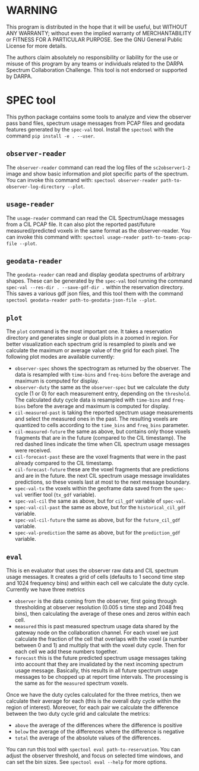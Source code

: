 WARNING
=======

This program is distributed in the hope that it will be useful, but WITHOUT
ANY WARRANTY; without even the implied warranty of MERCHANTABILITY or FITNESS
FOR A PARTICULAR PURPOSE. See the GNU General Public License for more details.

The authors claim absolutely no responsibility or liability for the use or
misuse of this program by any teams or individuals related to the DARPA
Spectrum Collaboration Challenge. This tool is not endorsed or supported by
DARPA.

SPEC tool
=========

This python package contains some tools to analyze and view the observer pass
band files, spectrum usage messages from PCAP files and geodata features
generated by the `spec-val` tool. Install the `spectool` with the command
`pip install -e . --user`.

## `observer-reader`

The `observer-reader` command can read the log files of the `sc2observer1-2`
image and show basic information and plot specific parts of the spectrum.
You can invoke this command with:
 `spectool observer-reader path-to-observer-log-directory --plot`.

## `usage-reader`

The `usage-reader` command can read the CIL SpectrumUsage messages from a CIL
PCAP file. It can also plot the reported past/future measured/predicted voxels
in the same format as the observer-reader. You can invoke this command with:
`spectool usage-reader path-to-teams-pcap-file --plot`.

## `geodata-reader`

The `geodata-reader` can read and display geodata spectrums of arbitrary
shapes. These can be generated by the `spec-val` tool running the command
`spec-val --res-dir . --save-gdf-dir .` within the reservation directory.
This saves a various gdf json files, and this tool them with the command
`spectool geodata-reader path-to-geodata-json-file --plot`.

## `plot`

The `plot` command is the most important one. It takes a reservation
directory and generates single or dual plots in a zoomed in region.
For better visualization each spectrum grid is resampled to pixels 
and we calculate the maximum or average value of the grid for each pixel.
The following plot modes are available currently:

- `observer-spec` shows the spectrogram as returned by the observer. 
The data is resampled with `time-bins` and `freq-bins` before the 
average and maximum is computed for display.
- `observer-duty` the same as the `observer-spec` but we calculate the
duty cycle (1 or 0) for each measurement entry, depending on the `threshold`.
The calculated duty cycle data is resampled with `time-bins` and `freq-bins` 
before the average and maximum is computed for display.
- `cil-measured-past` is taking the reported spectrum usage measurements and
select the measured ones in the past. The resulting voxels are quantized to
cells according to the `time_bins` and `freq_bins` parameter.
- `cil-measured-future` the same as above, but contains only those voxels
fragments that are in the future (compared to the CIL timestamp). The red
dashed lines indicate the time when CIL spectrum usage messages were received.
- `cil-forecast-past` these are the voxel fragments that were in the past
already compared to the CIL timestamp.
- `cil-forecast-future` these are the voxel fragments that are predictions
and are in the future. the next CIL spectrum usage message invalidates
predictions, so these voxels last at most to the next message boundary.
- `spec-val-tx` the voxels within the geoframe data saved from the `spec-val`
verifier tool (`tx_gdf` variable).
- `spec-val-cil` the same as above, but for `cil_gdf` variable of `spec-val`.
- `spec-val-cil-past` the same as above, but for the `historical_cil_gdf` variable.
- `spec-val-cil-future` the same as above, but for the `future_cil_gdf` variable.
- `spec-val-prediction` the same as above, but for the `prediction_gdf` variable.

## `eval`

This is en evaluator that uses the observer raw data and CIL spectrum usage
messages. It creates a grid of cells (defaults to 1 second time step and 
1024 frequency bins) and within each cell we calculate the duty cycle.
Currently we have three metrics

- `observer` is the data coming from the observer, first going through
thresholding at observer resolution (0.005 s time step and 2048 freq bins), 
then calculating the average of these ones and zeros within each cell.
- `measured` this is past measured spectrum usage data shared by the
gateway node on the collaboration channel. For each voxel we just calculate
the fraction of the cell that overlaps with the voxel (a number between 0 
and 1) and multiply that with the voxel duty cycle. Then for each cell we
add these numbers together.
- `forecast` this is the future predicted spectrum usage messages taking
into account that they are invalidated by the next incoming spectrum usage
message. Basically, this results in all future spectrum usage messages to
be chopped up at report time intervals. The processing is the same as
for the `measured` spectrum voxels.

Once we have the duty cycles calculated for the three metrics, then we
calculate their average for each (this is the overall duty cycle within
the region of interest). Moreover, for each pair we calculate the 
difference between the two duty cycle grid and calculate the metrics:
- `above` the average of the differences where the difference is positive
- `below` the average of the differences where the difference is negative
- `total` the average of the absolute values of the differences.

You can run this tool with `spectool eval path-to-reservation`. You 
can adjust the observer threshold, and focus on selected time windows, 
and can set the bin sizes. See `spectool eval --help` for more options.

